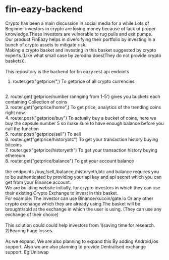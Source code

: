 # fin-eazy-backend
Crypto has been a main discussion in social media for a while.Lots of Beginner investors in crypto are losing money because of lack of proper knowledge.These investors are vulnerable to rug pulls and exit pumps.
<br/>
Our product FinEazy helps in diversifying their portfolio by investing in a bunch of crypto assets to mitigate risk.
<br/>
Making a crypto basket and investing in this basket suggested by crypto experts.(Like what small case by zerodha does(They do not provide crypto baskets)).
<br/>
<br/>
This repository is the backend for fin eazy rest api endoints


1. router.get("getprice/",) To getprice of all crypto currencies
<br/>
2. router.get('getprice/number rannging from 1-5') gives you buckets each containing Collection of coins
<br/>
3. router.get("getprice/home",) To get price, analytics of the trending coins right now.
<br/>
4. router.post("getprice/buy") To actually buy a bucket of coins, here we buy the capsule number 5 so make sure to have enough balance before you call the function
<br/>
5. router.post("getprice/sell") To sell
<br/>
6. router.get("getprice/historybtc") To get your transaction history buying bitcoins
<br/>
7. router.get("getprice/historyeth")  To get your transaction history buying ethereum
<br/>
8. router.get("getprice/balance") To get your account balance

<br/>
<br/>
the endpoints /buy,/sell,/balance,/historyeth,btc and balance requires you to be authenticated by providing your api key and api secret which you can get from your Binance account.



<br/>
We are building website initially, for crypto investors in which they can use their existing Crypto Exchange to invest in this basket.
<br/>
For example: 
The investor can use Binance/kucoin/gate.io
Or any other crypto exchange which they are already using.The basket will be brought/sold at the exchange in which the user is using.
(They can use any exchange of their choice)
<br/>
<br/>
  This solution could could help investors from 
    1)saving time for research.
    2)Bearing huge losses.
    <br/>
    <br/>
As we expand,
We are also planning to expand this By adding Android,ios support.
Also we are also planning to provide Dentralised exchange support.
Eg:Uniswap
<br/>




